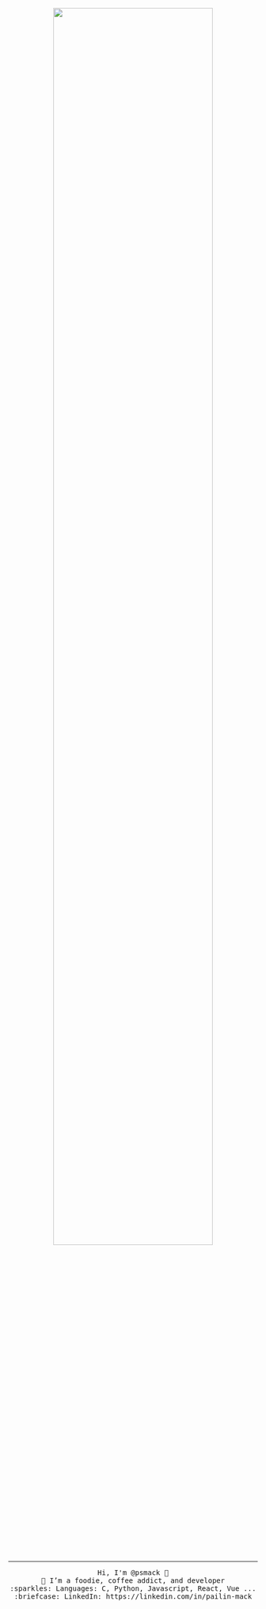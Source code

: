 
<p align="center">
  <img  width="80%" height="80%" src="https://github.com/psmack/psmack/blob/main/banner%20.png"/ >
  <hr></hr>
</p>
 
<p align="center">
  <samp>
    Hi, I'm @psmack 👋 <br>
    💞️ I’m a foodie, coffee addict, and developer <br>
    :sparkles: Languages: C, Python, Javascript, React, Vue ... <br>
    :briefcase: LinkedIn: https://linkedin.com/in/pailin-mack <br>
  </samp>
</p>

<!---
psmack/psmack is a ✨ special ✨ repository because its `README.md` (this file) appears on your GitHub profile.
You can click the Preview link to take a look at your changes.
--->
